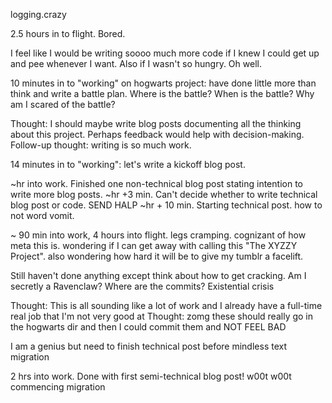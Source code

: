 logging.crazy

2.5 hours in to flight. Bored.

I feel like I would be writing soooo much more code if I knew I could get up and pee whenever I want. Also if I wasn't so hungry. Oh well.

10 minutes in to "working" on hogwarts project: have done little more than think and write a battle plan. Where is the battle? When is the battle? Why am I scared of the battle? 

Thought: I should maybe write blog posts documenting all the thinking about this project. Perhaps feedback would help with decision-making. Follow-up thought: writing is so much work.

14 minutes in to "working": let's write a kickoff blog post.

~hr into work. Finished one non-technical blog post stating intention to write more blog posts.
~hr +3 min. Can't decide whether to write technical blog post or code. SEND HALP
~hr + 10 min. Starting technical post. how to not word vomit.

~ 90 min into work, 4 hours into flight. legs cramping. cognizant of how meta this is. wondering if I can get away with calling this "The XYZZY Project". also wondering how hard it will be to give my tumblr a facelift.

Still haven't done anything except think about how to get cracking. Am I secretly a Ravenclaw? Where are the commits? Existential crisis

Thought: This is all sounding like a lot of work and I already have a full-time real job that I'm not very good at
Thought: zomg these should really go in the hogwarts dir and then I could commit them and NOT FEEL BAD

I am a genius but need to finish technical post before mindless text migration

2 hrs into work. Done with first semi-technical blog post! w00t w00t commencing migration